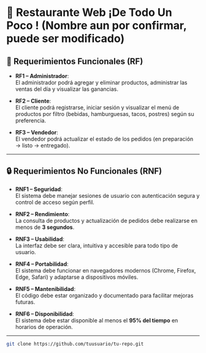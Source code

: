 # 🍔 Restaurante Web ¡De Todo Un Poco ! (Nombre aun por confirmar, puede ser modificado)

## 📌 Requerimientos Funcionales (RF)

- **RF1 – Administrador**:  
  El administrador podrá agregar y eliminar productos, administrar las ventas del día y visualizar las ganancias.  

- **RF2 – Cliente**:  
  El cliente podrá registrarse, iniciar sesión y visualizar el menú de productos por filtro (bebidas, hamburguesas, tacos, postres) según su preferencia.  

- **RF3 – Vendedor**:  
  El vendedor podrá actualizar el estado de los pedidos (en preparación → listo → entregado).  

---

## 🔒 Requerimientos No Funcionales (RNF)

- **RNF1 – Seguridad**:  
  El sistema debe manejar sesiones de usuario con autenticación segura y control de acceso según perfil.  

- **RNF2 – Rendimiento**:  
  La consulta de productos y actualización de pedidos debe realizarse en menos de **3 segundos**.  

- **RNF3 – Usabilidad**:  
  La interfaz debe ser clara, intuitiva y accesible para todo tipo de usuario.  

- **RNF4 – Portabilidad**:  
  El sistema debe funcionar en navegadores modernos (Chrome, Firefox, Edge, Safari) y adaptarse a dispositivos móviles.  

- **RNF5 – Mantenibilidad**:  
  El código debe estar organizado y documentado para facilitar mejoras futuras.  

- **RNF6 – Disponibilidad**:  
  El sistema debe estar disponible al menos el **95% del tiempo** en horarios de operación.  

---

   ```bash
   git clone https://github.com/tuusuario/tu-repo.git
